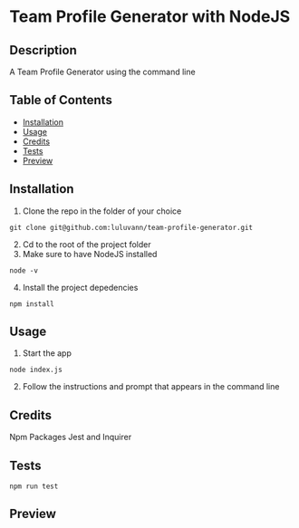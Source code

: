 # Team Profile Generator with NodeJS

## Description 
A Team Profile Generator using the command line

## Table of Contents

* [Installation](#installation)
* [Usage](#usage)
* [Credits](#credits)
* [Tests](#tests)
* [Preview](#Preview)

## Installation
1. Clone the repo in the folder of your choice
```shell
git clone git@github.com:luluvann/team-profile-generator.git
``` 
2. Cd to the root of the project folder 
3. Make sure to have NodeJS installed
```shell
node -v
``` 
4. Install the project depedencies 
```shell
npm install
``` 

## Usage 
1. Start the app
```shell
node index.js
``` 
2. Follow the instructions and prompt that appears in the command line

## Credits
Npm Packages Jest and Inquirer

## Tests
```shell
npm run test
``` 

## Preview

